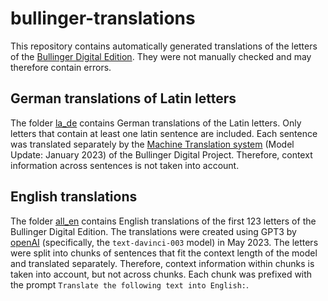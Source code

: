 # bullinger-translations

This repository contains automatically generated translations of the letters of the [Bullinger Digital Edition](https://www.bullinger-digital.ch/).
They were not manually checked and may therefore contain errors.


## German translations of Latin letters
The folder [la_de](la_de) contains German translations of the Latin letters. Only letters that contain at least one 
latin sentence are included. Each sentence was translated separately by the
[Machine Translation system](https://translate.bullinger-digital.ch/) (Model Update: January 2023) of the Bullinger 
Digital Project. Therefore, context information across sentences is not taken into account.

## English translations
The folder [all_en](all_en) contains English translations of the first 123 letters of the Bullinger Digital Edition. The
translations were created using GPT3 by [openAI](https://openai.com/) (specifically, the `text-davinci-003` model) 
in May 2023.
The letters were split into chunks of sentences that fit the context length of the model and translated separately. 
Therefore, context information within chunks is taken into account, but not across chunks. Each chunk was prefixed with
the prompt `Translate the following text into English:`.


